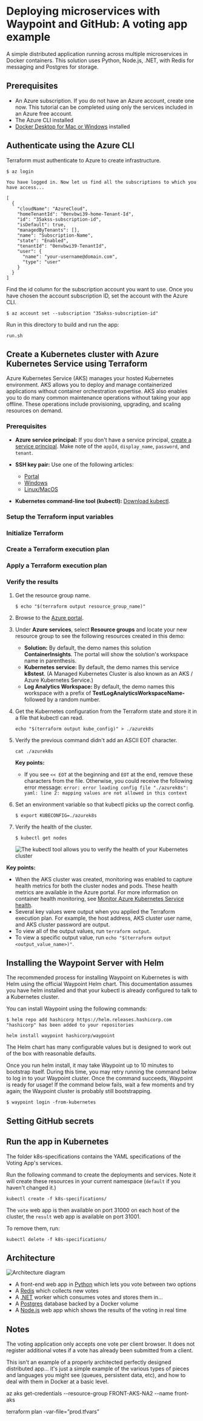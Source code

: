 # Deploying microservices with Waypoint and GitHub: A voting app example

A simple distributed application running across multiple microservices in Docker containers. This solution uses Python, Node.js, .NET, with Redis for messaging and Postgres for storage.

## Prerequisites

- An Azure subscription. If you do not have an Azure account, create one now. This tutorial can be completed using only the services included in an Azure free account.
- The Azure CLI installed
- [Docker Desktop for Mac or Windows](https://www.docker.com/products/docker-desktop) installed

## Authenticate using the Azure CLI

Terraform must authenticate to Azure to create infrastructure.

```shell
$ az login
```

```code
You have logged in. Now let us find all the subscriptions to which you have access...

[
  {
    "cloudName": "AzureCloud",
    "homeTenantId": "0envbwi39-home-Tenant-Id",
    "id": "35akss-subscription-id",
    "isDefault": true,
    "managedByTenants": [],
    "name": "Subscription-Name",
    "state": "Enabled",
    "tenantId": "0envbwi39-TenantId",
    "user": {
      "name": "your-username@domain.com",
      "type": "user"
    }
  }
]
```

Find the id column for the subscription account you want to use.
Once you have chosen the account subscription ID, set the account with the Azure CLI.

```shell
$ az account set --subscription "35akss-subscription-id"
```




Run in this directory to build and run the app:

```shell
run.sh
```

## Create a Kubernetes cluster with Azure Kubernetes Service using Terraform

Azure Kubernetes Service (AKS) manages your hosted Kubernetes environment. AKS allows you to deploy and manage containerized applications without container orchestration expertise. AKS also enables you to do many common maintenance operations without taking your app offline. These operations include provisioning, upgrading, and scaling resources on demand.

### Prerequisites

- **Azure service principal:** If you don't have a service principal, [create a service principal](authenticate-to-azure.md#create-a-service-principal). Make note of the `appId`, `display_name`, `password`, and `tenant`.

- **SSH key pair:** Use one of the following articles:

    - [Portal](/azure/virtual-machines/ssh-keys-portal#generate-new-keys)
    - [Windows](/azure/virtual-machines/linux/ssh-from-windows#create-an-ssh-key-pair)
    - [Linux/MacOS](/azure/virtual-machines/linux/mac-create-ssh-keys#create-an-ssh-key-pair)

- **Kubernetes command-line tool (kubectl):** [Download kubectl](https://kubernetes.io/releases/download/).

### Setup the Terraform input variables


### Initialize Terraform



### Create a Terraform execution plan


### Apply a Terraform execution plan



### Verify the results

1. Get the resource group name.

    ```shell
    $ echo "$(terraform output resource_group_name)"
    ```

1. Browse to the [Azure portal](https://portal.azure.com).

1. Under **Azure services**, select **Resource groups** and locate your new resource group to see the following resources created in this demo:

    - **Solution:** By default, the demo names this solution **ContainerInsights**. The portal will show the solution's workspace name in parenthesis.
    - **Kubernetes service:** By default, the demo names this service **k8stest**. (A Managed Kubernetes Cluster is also known as an AKS / Azure Kubernetes Service.)
    - **Log Analytics Workspace:** By default, the demo names this workspace with a prefix of **TestLogAnalyticsWorkspaceName-** followed by a random number.

1. Get the Kubernetes configuration from the Terraform state and store it in a file that kubectl can read.

    ```console
    echo "$(terraform output kube_config)" > ./azurek8s
    ```

1. Verify the previous command didn't add an ASCII EOT character.

    ```console
    cat ./azurek8s
    ```

   **Key points:**

    - If you see `<< EOT` at the beginning and `EOT` at the end, remove these characters from the file. Otherwise, you could receive the following error message: `error: error loading config file "./azurek8s": yaml: line 2: mapping values are not allowed in this context`

1. Set an environment variable so that kubectl picks up the correct config.

    ```console
    $ export KUBECONFIG=./azurek8s
    ```

1. Verify the health of the cluster.

    ```shell
    $ kubectl get nodes
    ```

    ![The kubectl tool allows you to verify the health of your Kubernetes cluster](./media/create-k8s-cluster-with-tf-and-aks/kubectl-get-nodes.png)

**Key points:**

- When the AKS cluster was created, monitoring was enabled to capture health metrics for both the cluster nodes and pods. These health metrics are available in the Azure portal. For more information on container health monitoring, see [Monitor Azure Kubernetes Service health](/azure/azure-monitor/insights/container-insights-overview).
- Several key values were output when you applied the Terraform execution plan. For example, the host address, AKS cluster user name, and AKS cluster password are output.
- To view all of the output values, run `terraform output`.
- To view a specific output value, run `echo "$(terraform output <output_value_name>)"`.

## Installing the Waypoint Server with Helm
The recommended process for installing Waypoint on Kubernetes is with Helm using the official Waypoint Helm chart. This documentation assumes you have helm installed and that your kubectl is already configured to talk to a Kubernetes cluster.

You can install Waypoint using the following commands:

```shell
$ helm repo add hashicorp https://helm.releases.hashicorp.com
"hashicorp" has been added to your repositories

helm install waypoint hashicorp/waypoint
```

The Helm chart has many configurable values but is designed to work out of the box with reasonable defaults.

Once you run helm install, it may take Waypoint up to 10 minutes to bootstrap itself. During this time, you may retry running the command below to log in to your Waypoint cluster. Once the command succeeds, Waypoint is ready for usage! If the command below fails, wait a few moments and try again; the Waypoint cluster is probably still bootstrapping.

```shell
$ waypoint login -from-kubernetes
```

## Setting GitHub secrets

## Run the app in Kubernetes

The folder k8s-specifications contains the YAML specifications of the Voting App's services.

Run the following command to create the deployments and services. Note it will create these resources in your current namespace (`default` if you haven't changed it.)

```shell
kubectl create -f k8s-specifications/
```

The `vote` web app is then available on port 31000 on each host of the cluster, the `result` web app is available on port 31001.

To remove them, run:

```shell
kubectl delete -f k8s-specifications/
```

## Architecture

![Architecture diagram](architecture.excalidraw.png)

* A front-end web app in [Python](/vote) which lets you vote between two options
* A [Redis](https://hub.docker.com/_/redis/) which collects new votes
* A [.NET](/worker/) worker which consumes votes and stores them in…
* A [Postgres](https://hub.docker.com/_/postgres/) database backed by a Docker volume
* A [Node.js](/result) web app which shows the results of the voting in real time

## Notes

The voting application only accepts one vote per client browser. It does not register additional votes if a vote has already been submitted from a client.

This isn't an example of a properly architected perfectly designed distributed app... it's just a simple
example of the various types of pieces and languages you might see (queues, persistent data, etc), and how to
deal with them in Docker at a basic level.


az aks get-credentials --resource-group FRONT-AKS-NA2 --name front-aks

terraform plan -var-file=”prod.tfvars”
